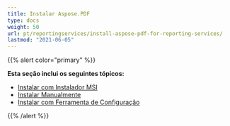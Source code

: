 ```yaml
---
title: Instalar Aspose.PDF
type: docs
weight: 50
url: pt/reportingservices/install-aspose-pdf-for-reporting-services/
lastmod: "2021-06-05"
---
```


{{% alert color="primary" %}}

**Esta seção inclui os seguintes tópicos:**

- [Instalar com Instalador MSI](/pdf/reportingservices/install-with-msi-installer/)
- [Instalar Manualmente](/pdf/reportingservices/install-manually/)
- [Instalar com Ferramenta de Configuração](/pdf/reportingservices/install-with-configuring-tool/)

{{% /alert %}}